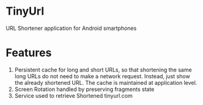 # TinyUrl
URL Shortener application for Android smartphones

# Features
1. Persistent cache for long and short URLs, so that shortening the same long URLs do not need to make a network request. Instead, just show the already shortened URL. The cache is maintained at application level.
2. Screen Rotation handled by preserving fragments state 
3. Service used to retrieve Shortened tinyurl.com
